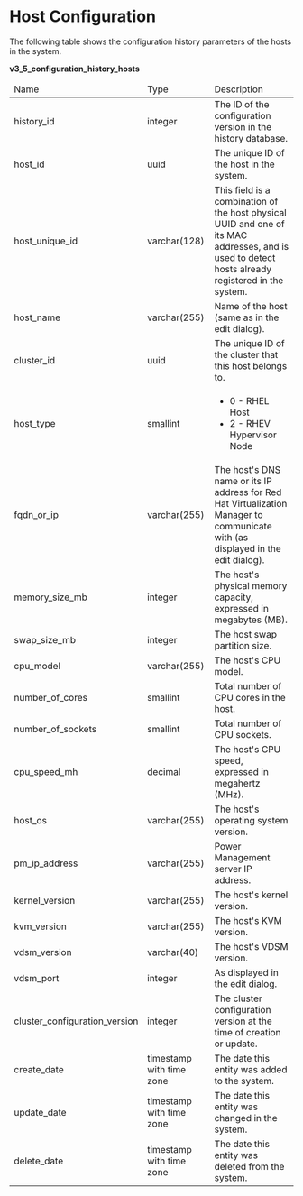 # Host Configuration

The following table shows the configuration history parameters of the hosts in the system.

**v3_5_configuration_history_hosts**

<table>
 <thead>
  <tr>
   <td>Name</td>
   <td>Type</td>
   <td>Description</td>
  </tr>
   </thead>
   <tbody>
  <tr>
   <td>history_id</td>
   <td>integer</td>
   <td>The ID of the configuration version in the history database.</td>
  </tr>
  <tr>
   <td>host_id</td>
   <td>uuid</td>
   <td>The unique ID of the host in the system.</td>
  </tr>
  <tr>
   <td>host_unique_id</td>
   <td>varchar(128)</td>
   <td>This field is a combination of the host physical UUID and one of its MAC addresses, and is used to detect hosts already registered in the system.</td>
  </tr>
  <tr>
   <td>host_name</td>
   <td>varchar(255)</td>
   <td>Name of the host (same as in the edit dialog).</td>
  </tr>
  <tr>
   <td>cluster_id</td>
   <td>uuid</td>
   <td>The unique ID of the cluster that this host belongs to.</td>
  </tr>
  <tr>
   <td>host_type</td>
   <td>smallint</td>
   <td>
    <ul>
     <li>0 - RHEL Host</li>
     <li>2 - RHEV Hypervisor Node</li>
    </ul>
   </td>
  </tr>
  <tr>
   <td>fqdn_or_ip</td>
   <td>varchar(255)</td>
   <td>The host's DNS name or its IP address for Red Hat Virtualization Manager to communicate with (as displayed in the edit dialog).</td>
  </tr>
  <tr>
   <td>memory_size_mb</td>
   <td>integer</td>
   <td>The host's physical memory capacity, expressed in megabytes (MB).</td>
  </tr>
  <tr>
   <td>swap_size_mb</td>
   <td>integer</td>
   <td>The host swap partition size.</td>
  </tr>
  <tr>
   <td>cpu_model</td>
   <td>varchar(255)</td>
   <td>The host's CPU model.</td>
  </tr>
  <tr>
   <td>number_of_cores</td>
   <td>smallint</td>
   <td>Total number of CPU cores in the host.</td>
  </tr>
  <tr>
   <td>number_of_sockets</td>
   <td>smallint</td>
   <td>Total number of CPU sockets.</td>
  </tr>
  <tr>
   <td>cpu_speed_mh</td>
   <td>decimal</td>
   <td>The host's CPU speed, expressed in megahertz (MHz).</td>
  </tr>
  <tr>
   <td>host_os</td>
   <td>varchar(255)</td>
   <td>The host's operating system version.</td>
  </tr>
  <tr>
   <td>pm_ip_address</td>
   <td>varchar(255)</td>
   <td>Power Management server IP address.</td>
  </tr>
  <tr>
   <td>kernel_version</td>
   <td>varchar(255)</td>
   <td>The host's kernel version.</td>
  </tr>
  <tr>
   <td>kvm_version</td>
   <td>varchar(255)</td>
   <td>The host's KVM version.</td>
  </tr>
  <tr>
   <td>vdsm_version</td>
   <td>varchar(40)</td>
   <td>The host's VDSM version.</td>
  </tr>
  <tr>
   <td>vdsm_port</td>
   <td>integer</td>
   <td>As displayed in the edit dialog.</td>
  </tr>
  <tr>
   <td>cluster_configuration_version</td>
   <td>integer</td>
   <td>The cluster configuration version at the time of creation or update.</td>
  </tr>
  <tr>
   <td>create_date</td>
   <td>timestamp with time zone</td>
   <td>The date this entity was added to the system.</td>
  </tr>
  <tr>
   <td>update_date</td>
   <td>timestamp with time zone</td>
   <td>The date this entity was changed in the system.</td>
  </tr>
  <tr>
   <td>delete_date</td>
   <td>timestamp with time zone</td>
   <td>The date this entity was deleted from the system.</td>
  </tr>
 </tbody>
</table>


